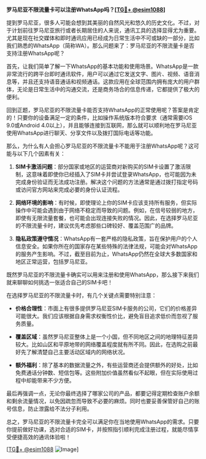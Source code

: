 **罗马尼亚不限流量卡可以注册WhatsApp吗？[[TG💪+ @esim1088](https://t.me/s/esim1088)]**

提到罗马尼亚，很多人可能会想到其美丽的自然风光和悠久的历史文化。不过，对于计划前往罗马尼亚旅行或者长期居住的人来说，通讯工具的选择显得尤为重要。尤其是现在社交媒体和即时通讯应用已经成为日常生活中不可或缺的一部分，比如我们熟悉的WhatsApp（简称WA）。那么问题来了：罗马尼亚的不限流量卡是否支持注册WhatsApp呢？

首先，让我们简单了解一下WhatsApp的基本功能和使用场景。WhatsApp是一款非常流行的跨平台即时通讯软件，用户可以通过它发送文字、图片、视频、语音消息等，并且还支持语音通话和视频通话。这款应用在全球范围内拥有庞大的用户群体，无论是日常生活中的沟通交流，还是商务场合的信息传递，它都提供了极大的便利。

回到正题，罗马尼亚的不限流量卡能否支持WhatsApp的正常使用呢？答案是肯定的！只要你的设备满足一定的条件，比如操作系统版本符合要求（通常需要iOS 9.0或Android 4.0以上），并且能够连接到互联网，那么就可以顺利地在罗马尼亚使用WhatsApp进行聊天、分享文件以及拨打国际电话等功能。

那么，为什么有人会担心罗马尼亚的不限流量卡不能用于注册WhatsApp呢？这可能与以下几个因素有关：

1. **SIM卡激活问题**：部分国家或地区的运营商对新购买的SIM卡设置了激活限制，这意味着即使你已经插入了SIM卡并尝试登录WhatsApp，也可能因为未完成身份验证而无法成功注册。解决这个问题的方法通常是通过拨打指定号码或访问官方网站来完成必要的身份认证流程。

2. **网络环境的影响**：有时候，即使理论上你的SIM卡应该支持所有服务，但实际操作中可能会遇到由于网络不稳定而导致的问题。例如，在信号较弱的地方，即使有无限流量套餐，也可能会出现连接失败的情况。因此，在选择罗马尼亚的不限流量卡时，建议优先考虑那些口碑较好、覆盖范围广的品牌。

3. **隐私政策遵守情况**：WhatsApp有一套严格的隐私政策，旨在保护用户的个人信息安全。如果你所在的国家存在某些特殊的法律法规，可能会对WhatsApp的服务产生影响。不过，截至目前为止，WhatsApp仍然在全球大多数国家和地区正常运营，包括罗马尼亚。

既然罗马尼亚的不限流量卡确实可以用来注册和使用WhatsApp，那么接下来我们就来聊聊如何挑选一张适合自己的SIM卡吧！

在选择罗马尼亚的不限流量卡时，有几个关键点需要特别注意：

- **价格合理性**：市面上有很多提供罗马尼亚SIM卡服务的公司，它们的价格差异可能很大。我们应该根据自身需求权衡性价比，避免盲目追求低价而忽视了服务质量。
  
- **覆盖区域**：虽然罗马尼亚整体上是一个小国，但不同地区之间的地理特征差异较大。比如山区和平原地带的网络覆盖程度就有所不同。因此，在选购之前最好先了解清楚自己主要活动区域内的网络状况。
  
- **额外福利**：除了基本的数据流量之外，有些运营商还会提供额外的好处，比如免费通话分钟数、短信包等。这些附加价值虽然看似不起眼，但在实际使用过程中却能带来不少方便。

最后再强调一点，无论你最终选择了哪家公司的产品，都要记得定期检查账户余额和剩余流量情况，以免因疏忽而导致不必要的麻烦。同时也要妥善保管好自己的账号信息，防止泄露给不法分子利用。

总之，罗马尼亚的不限流量卡完全可以满足你在当地使用WhatsApp的需求。只要你提前做好功课，选对合适的SIM卡，并按照指引顺利完成注册过程，就能尽情享受便捷高效的通讯体验啦！

[[TG💪+ @esim1088](https://t.me/s/esim1088) ![Image](https://i.postimg.cc/4NQfJmqS/Snipaste-2025-05-13-00-14-12.png)]